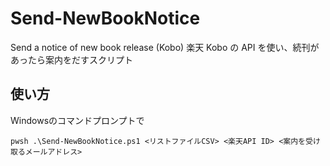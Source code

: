 # Send-NewBookNotice
Send a notice of new book release (Kobo)
楽天 Kobo の API を使い、続刊があったら案内をだすスクリプト

## 使い方

Windowsのコマンドプロンプトで

```
pwsh .\Send-NewBookNotice.ps1 <リストファイルCSV> <楽天API ID> <案内を受け取るメールアドレス>
```

